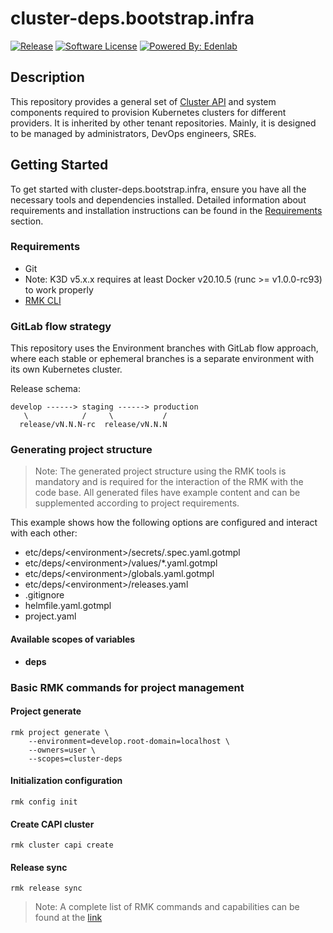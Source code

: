 # cluster-deps.bootstrap.infra

[![Release](https://img.shields.io/github/v/release/edenlabllc/cluster-deps.bootstrap.infra.svg?style=for-the-badge)](https://github.com/edenlabllc/cluster-deps.bootstrap.infra/releases/latest)
[![Software License](https://img.shields.io/github/license/edenlabllc/cluster-deps.bootstrap.infra.svg?style=for-the-badge)](LICENSE)
[![Powered By: Edenlab](https://img.shields.io/badge/powered%20by-edenlab-8A2BE2.svg?style=for-the-badge)](https://edenlab.io)

## Description

This repository provides a general set of [Cluster API](https://cluster-api.sigs.k8s.io) and system components
required to provision Kubernetes clusters for different providers.
It is inherited by other tenant repositories.
Mainly, it is designed to be managed by administrators, DevOps engineers, SREs.

## Getting Started

To get started with cluster-deps.bootstrap.infra, ensure you have all the necessary tools and dependencies installed. 
Detailed information about requirements and installation instructions can be found in the [Requirements](#requirements) section.

### Requirements

- Git
- Note: K3D v5.x.x requires at least Docker v20.10.5 (runc >= v1.0.0-rc93) to work properly
- [RMK CLI](https://edenlabllc.github.io/rmk/latest)

### GitLab flow strategy

This repository uses the Environment branches with GitLab flow approach,
where each stable or ephemeral branches is a separate environment with its own Kubernetes cluster.

Release schema:
```text
develop ------> staging ------> production
   \            /     \           /
  release/vN.N.N-rc  release/vN.N.N
```

### Generating project structure

> Note: The generated project structure using the RMK tools is mandatory and is required for the interaction of the RMK with the code base. 
> All generated files have example content and can be supplemented according to project requirements.

This example shows how the following options are configured and interact with each other:

- etc/deps/\<environment>/secrets/.spec.yaml.gotmpl
- etc/deps/\<environment>/values/*.yaml.gotmpl
- etc/deps/\<environment>/globals.yaml.gotmpl
- etc/deps/\<environment>/releases.yaml
- .gitignore
- helmfile.yaml.gotmpl
- project.yaml


#### Available scopes of variables

- **deps**

### Basic RMK commands for project management

#### Project generate

```shell
rmk project generate \
    --environment=develop.root-domain=localhost \
    --owners=user \
    --scopes=cluster-deps
```

#### Initialization configuration

```shell
rmk config init
```

#### Create CAPI cluster

```shell
rmk cluster capi create
```

#### Release sync

```shell
rmk release sync
```

> Note: A complete list of RMK commands and capabilities can be found at the [link](https://edenlabllc.github.io/rmk/latest)
